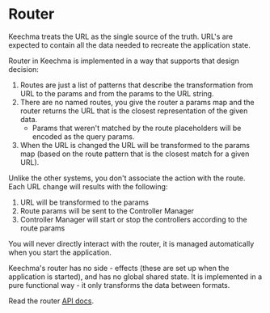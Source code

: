 # Router

Keechma treats the URL as the single source of the truth. URL's are expected to contain all the data needed to recreate the application state.

Router in Keechma is implemented in a way that supports that design decision:

1. Routes are just a list of patterns that describe the transformation from URL to the params and from the params to the URL string.
2. There are no named routes, you give the router a params map and the router returns the URL that is the closest representation of the given data.
    - Params that weren't matched by the route placeholders will be encoded as the query params.
3. When the URL is changed the URL will be transformed to the params map (based on the route pattern that is the closest match for a given URL).

Unlike the other systems, you don't associate the action with the route. Each URL change will results with the following:

1. URL will be transformed to the params
2. Route params will be sent to the Controller Manager
3. Controller Manager will start or stop the controllers according to the route params

You will never directly interact with the router, it is managed automatically when you start the application.

Keechma's router has no side - effects (these are set up when the application is started), and has no global shared state. It is implemented in a pure functional way - it only transforms the data between formats.

Read the router [API docs](api/keechma.router.html).








